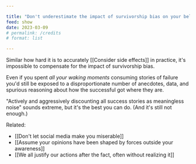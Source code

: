 ```yaml
---

title: "Don't underestimate the impact of survivorship bias on your beliefs"
feed: show
date: 2023-03-09
# permalink: /credits
# format: list

---
```


Similar how hard it is to accurately [[Consider side effects]] in practice, it's impossible to compensate for the impact of survivorship bias.

Even if you spent _all your waking moments_ consuming stories of failure you'd still be exposed to a disproportionate number of anecdotes, data, and spurious reasoning about how the successful got where they are.

"Actively and aggressively discounting all success stories as meaningless noise" sounds extreme, but it's the best you can do. (And it's still not enough.)

Related:
- [[Don't let social media make you miserable]]
- [[Assume your opinions have been shaped by forces outside your awareness]]
- [[We all justify our actions after the fact, often without realizing it]]